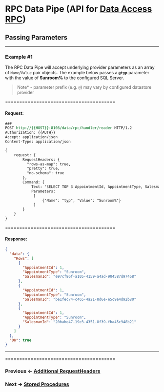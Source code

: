 # RPC Data Pipe (API for [Data Access RPC](https://github.com/azist/azos/blob/master/src/Azos/Data/Access/Rpc/readme.md))


## Passing Parameters

---

### **Example #1**

The RPC Data Pipe will accept underlying provider parameters as an array of `Name`/`Value` pair objects.
The example below passes a **`@typ`** parameter with the value of **Sunroom%** to the configured SQL Server.

> Note* - parameter prefix (e.g. `@`) may vary by configured datastore provider

=======================================

#### Request:

```rest
###
POST http://{{HOST}}:8103/data/rpc/handler/reader HTTP/1.2
Authorization: {{AUTH}}
Accept: application/json
Content-Type: application/json

{
	request: {
		RequestHeaders: {
          "rows-as-map": true,
          "pretty": true,
          "no-schema": true
		},
		Command: {
			Text: "SELECT TOP 3 AppointmentId, AppointmentType, SalesmanId FROM Appointments WHERE AppointmentType LIKE @typ",
			Parameters:
			 [
				 {"Name": "typ", "Value": "Sunroom%"}
			 ]
		}		
	}
}
```

=======================================

#### Response:


```json
{
  "data": {
    "Rows": [
      {
        "AppointmentId": 1,
        "AppointmentType": "Sunroom",
        "SalesmanId": "e97cf86f-a105-4159-a4ad-904587d97468"
      },
      {
        "AppointmentId": 1,
        "AppointmentType": "Sunroom",
        "SalesmanId": "be1fec74-c465-4a21-8d6e-e5c9e4d92b80"
      },
      {
        "AppointmentId": 1,
        "AppointmentType": "Sunroom",
        "SalesmanId": "20babe47-19e3-4351-8f39-fba45c948b21"
      }
    ]
  },
  "OK": true
}
```


---

=======================================

 ### Previous <- [Additional RequestHeaders](ex3-additional-headers.md)

 ### Next -> [Stored Procedures](ex5-stored-procedures.md)